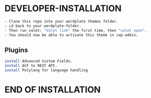 # DEVELOPER-INSTALLATION

```bash
- Clone this repo into your wordplate themes folder.
- cd back to your wordplate-folder.
- Then run valet: "Valet link" the first time, then "valet open".
- You should now be able to activate this theme in /wp-admin.
```

## Plugins
```bash
install Advanced Custom Fields.
install ACF to REST API.
install Polylang for language handling
```
# END OF INSTALLATION

